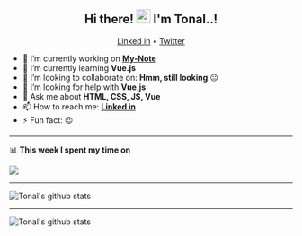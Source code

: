 <h2 align="center">Hi there! <img src="https://media.giphy.com/media/hvRJCLFzcasrR4ia7z/giphy.gif" width="25px"> I'm Tonal..!</h2>
<p align="center">
  <a href="https://www.linkedin.com/in/tonal-mathew-18a421170/">Linked in</a> •
  <a href="https://twitter.com/mathewtonal">Twitter</a>
</p>



- 🔭 I’m currently working on **[My-Note](https://github.com/tonalmathew/my-notes)**
- 🌱 I’m currently learning **Vue.js**
- 👯 I’m looking to collaborate on: **Hmm, still looking** :neutral_face:
- 🤔 I’m looking for help with **Vue.js**
- 💬 Ask me about **HTML, CSS, JS, Vue**
- 📫 How to reach me: **[Linked in](https://www.linkedin.com/in/tonal-mathew-18a421170/)**
- ⚡ Fun fact: :wink:
---

📊 **This week I spent my time on**

<!-- ![Wwakatime stats](https://github-readme-stats.tonalmathew.vercel.app/api/wakatime?username=tonalmathew&hide_title=true&hide_border=true&langs_count=4) -->
<img src="https://github-readme-stats.tonalmathew.vercel.app/api/wakatime?username=tonalmathew&hide_title=true&hide_border=true&langs_count=4"/>

---

  <img align="center" alt="Tonal's github stats" src="https://github-readme-stats.tonalmathew.vercel.app/api?username=tonalmathew&show_icons=true&hide_border=true"/>

---

  <img align="center" alt="Tonal's github stats" src="https://github-readme-stats.tonalmathew.vercel.app/api/top-langs?username=tonalmathew&show_icons=true&hide_border=true&layout=compact" />


  


